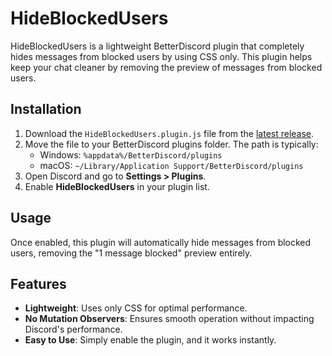 # HideBlockedUsers

HideBlockedUsers is a lightweight BetterDiscord plugin that completely hides messages from blocked users by using CSS only. This plugin helps keep your chat cleaner by removing the preview of messages from blocked users.

## Installation

1. Download the `HideBlockedUsers.plugin.js` file from the [latest release](#).
2. Move the file to your BetterDiscord plugins folder. The path is typically:
   - Windows: `%appdata%/BetterDiscord/plugins`
   - macOS: `~/Library/Application Support/BetterDiscord/plugins`
3. Open Discord and go to **Settings > Plugins**.
4. Enable **HideBlockedUsers** in your plugin list.

## Usage

Once enabled, this plugin will automatically hide messages from blocked users, removing the "1 message blocked" preview entirely.

## Features

- **Lightweight**: Uses only CSS for optimal performance.
- **No Mutation Observers**: Ensures smooth operation without impacting Discord's performance.
- **Easy to Use**: Simply enable the plugin, and it works instantly.

